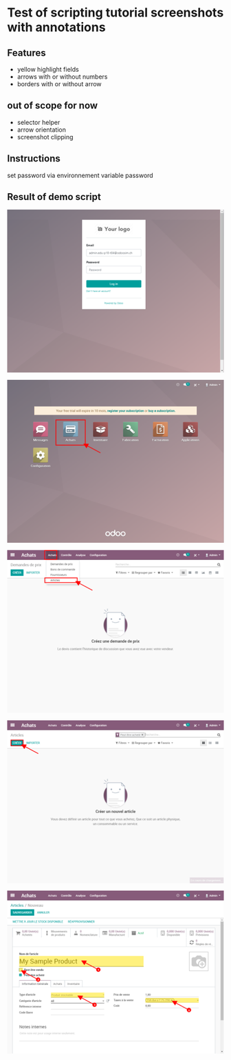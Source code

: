 # Test of scripting tutorial screenshots with annotations

## Features
- yellow highlight fields
- arrows with or without numbers
- borders with or without arrow

## out of scope for now
- selector helper
- arrow orientation
- screenshot clipping

## Instructions
set password via environnement variable password

## Result of demo script

![](screenshots/login.png)

![](screenshots/home.png)

![](screenshots/purchase_home.png)

![](screenshots/purchase_new_article_button.png)

![](screenshots/purchase_new_article_form.png)
